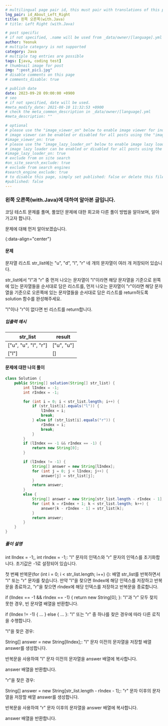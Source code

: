 ```yaml
---
# multilingual page pair id, this must pair with translations of this page. (This name must be unique)
lng_pair: id_About_Left_Right
title: 왼쪽 오른쪽(with.Java)
# title: Left Right (with.Java)

# post specific
# if not specified, .name will be used from _data/owner/[language].yml
author: Yeonuk
# multiple category is not supported
category: Java
# multiple tag entries are possible
tags: [java, coding test]
# thumbnail image for post
img: ":post_pic1.jpg"
# disable comments on this page
# comments_disable: true

# publish date
date: 2023-09-28 09:00:00 +0900
# seo
# if not specified, date will be used.
#meta_modify_date: 2021-08-10 11:32:53 +0900
# check the meta_common_description in _data/owner/[language].yml
#meta_description: ""

# optional
# please use the "image_viewer_on" below to enable image viewer for individual pages or posts (_posts/ or [language]/_posts folders).
# image viewer can be enabled or disabled for all posts using the "image_viewer_posts: true" setting in _data/conf/main.yml.
#image_viewer_on: true
# please use the "image_lazy_loader_on" below to enable image lazy loader for individual pages or posts (_posts/ or [language]/_posts folders).
# image lazy loader can be enabled or disabled for all posts using the "image_lazy_loader_posts: true" setting in _data/conf/main.yml.
#image_lazy_loader_on: true
# exclude from on site search
#on_site_search_exclude: true
# exclude from search engines
#search_engine_exclude: true
# to disable this page, simply set published: false or delete this file
#published: false
---
```


<!-- outline-start -->

### 왼쪽 오른쪽(with.Java)에 대하여 알아본 글입니다.

코딩 테스트 문제를 풀며, 풀었던 문제에 대한 회고와 다른 풀이 방법을 알아보며, 알아가고자 합니다.

문제에 대해 먼저 알아보겠습니다.

{:data-align="center"}

<!-- outline-end -->

#### 문제

문자열 리스트 str_list에는 "u", "d", "l", "r" 네 개의 문자열이 여러 개 저장되어 있습니다.

str_list에서 "l"과 "r" 중 먼저 나오는 문자열이 "l"이라면 해당 문자열을 기준으로 왼쪽에 있는 문자열들을 순서대로 담은 리스트를, 먼저 나오는 문자열이 "r"이라면 해당 문자열을 기준으로 오른쪽에 있는 문자열들을 순서대로 담은 리스트를 return하도록 solution 함수를 완성해주세요.

"l"이나 "r"이 없다면 빈 리스트를 return합니다.

##### 입출력 예시

| str_list             | result     |
| -------------------- | ---------- |
| ["u", "u", "l", "r"] | ["u", "u"] |
| ["l"]                | []         |

<!-- | start_num | end_num | result |
| --------- | ------- | ------ |
| 10        | 3       | 0      | -->

#### 문제에 대한 나의 풀이

```java
class Solution {
    public String[] solution(String[] str_list) {
        int lIndex = -1;
        int rIndex = -1;

        for (int i = 0; i < str_list.length; i++) {
            if (str_list[i].equals("l")) {
                lIndex = i;
                break;
            } else if (str_list[i].equals("r")) {
                rIndex = i;
                break;
            }
        }
        if (lIndex == -1 && rIndex == -1) {
            return new String[0];
        }

        if (lIndex != -1) {
            String[] answer = new String[lIndex];
            for (int j = 0; j < lIndex; j++) {
                answer[j] = str_list[j];
            }
            return answer;
        }
        else {
            String[] answer = new String[str_list.length - rIndex - 1];
            for (int k = rIndex + 1; k < str_list.length; k++) {
                answer[k - rIndex - 1] = str_list[k];
            }
            return answer;
        }
    }
}
```

##### 풀이 설명

int lIndex = -1;, int rIndex = -1;: "l" 문자의 인덱스와 "r" 문자의 인덱스를 초기화합니다. 초기값은 -1로 설정되어 있습니다.

첫 번째 반복문(for (int i = 0; i < str_list.length; i++) {): 배열 str_list를 반복하면서 "l" 또는 "r" 문자를 찾습니다. 만약 "l"을 찾으면 lIndex에 해당 인덱스를 저장하고 반복문을 종료하고, "r"을 찾으면 rIndex에 해당 인덱스를 저장하고 반복문을 종료합니다.

if (lIndex == -1 && rIndex == -1) { return new String[0]; }: "l"과 "r" 모두 찾지 못한 경우, 빈 문자열 배열을 반환합니다.

if (lIndex != -1) { ... } else { ... }: "l" 또는 "r" 중 하나를 찾은 경우에 따라 다른 로직을 수행합니다.

"l"을 찾은 경우:

String[] answer = new String[lIndex];: "l" 문자 이전의 문자열을 저장할 배열 answer를 생성합니다.

반복문을 사용하여 "l" 문자 이전의 문자열을 answer 배열에 복사합니다.

answer 배열을 반환합니다.

"r"을 찾은 경우:

String[] answer = new String[str_list.length - rIndex - 1];: "r" 문자 이후의 문자열을 저장할 배열 answer를 생성합니다.

반복문을 사용하여 "r" 문자 이후의 문자열을 answer 배열에 복사합니다.

answer 배열을 반환합니다.
